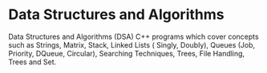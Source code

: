 # Data Structures and Algorithms

Data Structures and Algorithms (DSA) C++ programs which cover concepts such as Strings, Matrix, Stack, Linked Lists (
Singly, Doubly), Queues (Job, Priority, DQueue, Circular), Searching Techniques, Trees, File Handling, Trees and Set.
